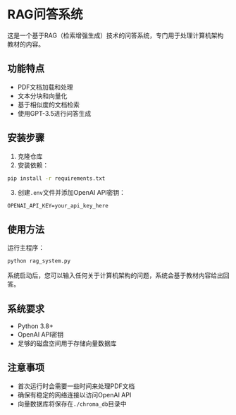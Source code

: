 # RAG问答系统

这是一个基于RAG（检索增强生成）技术的问答系统，专门用于处理计算机架构教材的内容。

## 功能特点

- PDF文档加载和处理
- 文本分块和向量化
- 基于相似度的文档检索
- 使用GPT-3.5进行问答生成

## 安装步骤

1. 克隆仓库
2. 安装依赖：
```bash
pip install -r requirements.txt
```

3. 创建`.env`文件并添加OpenAI API密钥：
```
OPENAI_API_KEY=your_api_key_here
```

## 使用方法

运行主程序：
```bash
python rag_system.py
```

系统启动后，您可以输入任何关于计算机架构的问题，系统会基于教材内容给出回答。

## 系统要求

- Python 3.8+
- OpenAI API密钥
- 足够的磁盘空间用于存储向量数据库

## 注意事项

- 首次运行时会需要一些时间来处理PDF文档
- 确保有稳定的网络连接以访问OpenAI API
- 向量数据库将保存在`./chroma_db`目录中 